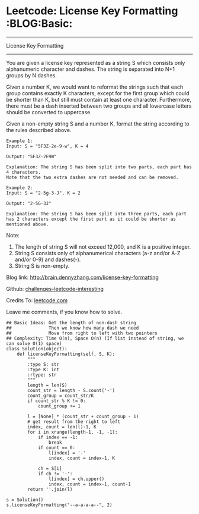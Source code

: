# Leetcode: License Key Formatting     :BLOG:Basic:


---

License Key Formatting  

---

You are given a license key represented as a string S which consists only alphanumeric character and dashes. The string is separated into N+1 groups by N dashes.  

Given a number K, we would want to reformat the strings such that each group contains exactly K characters, except for the first group which could be shorter than K, but still must contain at least one character. Furthermore, there must be a dash inserted between two groups and all lowercase letters should be converted to uppercase.  

Given a non-empty string S and a number K, format the string according to the rules described above.  

    Example 1:
    Input: S = "5F3Z-2e-9-w", K = 4
    
    Output: "5F3Z-2E9W"
    
    Explanation: The string S has been split into two parts, each part has 4 characters.
    Note that the two extra dashes are not needed and can be removed.

    Example 2:
    Input: S = "2-5g-3-J", K = 2
    
    Output: "2-5G-3J"
    
    Explanation: The string S has been split into three parts, each part has 2 characters except the first part as it could be shorter as mentioned above.

Note:  
1.  The length of string S will not exceed 12,000, and K is a positive integer.
2.  String S consists only of alphanumerical characters (a-z and/or A-Z and/or 0-9) and dashes(-).
3.  String S is non-empty.

Blog link: <http://brain.dennyzhang.com/license-key-formatting>  

Github: [challenges-leetcode-interesting](https://github.com/DennyZhang/challenges-leetcode-interesting/tree/master/license-key-formatting)  

Credits To: [leetcode.com](https://leetcode.com/problems/license-key-formatting/description)  

Leave me comments, if you know how to solve.  

    ## Basic Ideas: Get the length of non-dash string
    ##              Then we know how many dash we need
    ##              Move from right to left with two pointers
    ## Complexity: Time O(n), Space O(n) (If list instead of string, we can solve O(1) space)
    class Solution(object):
        def licenseKeyFormatting(self, S, K):
            """
            :type S: str
            :type K: int
            :rtype: str
            """
            length = len(S)
            count_str = length - S.count('-')
            count_group = count_str/K
            if count_str % K != 0:
                count_group += 1
    
            l = [None] * (count_str + count_group - 1)
            # get result from the right to left
            index, count = len(l)-1, K
            for i in xrange(length-1, -1, -1):
                if index == -1:
                    break
                if count == 0:
                    l[index] = '-'
                    index, count = index-1, K
    
                ch = S[i]
                if ch != '-':
                    l[index] = ch.upper()
                    index, count = index-1, count-1
            return ''.join(l)
    
    s = Solution()
    s.licenseKeyFormatting("--a-a-a-a--", 2)